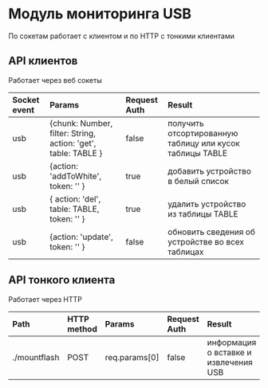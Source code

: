 # Модуль мониторинга USB
По сокетам работает с клиентом и по HTTP с тонкими клиентами
## API клиентов
Работает через веб сокеты

| Socket event        | Params | Request Auth | Result |
| :----------  | :----- | :----------- | :----- |
| usb | {chunk: Number, filter: String, action: 'get', table: TABLE } | false | получить отсортированную таблицу или кусок таблицы TABLE|
| usb  | {action: 'addToWhite', token: '' }| true | добавить устройство в белый список |
| usb  |  { action: 'del', table: TABLE, token: '' } | true | удалить устройство из таблицы TABLE |
| usb  | {action: 'update',  token: '' } | false | обновить сведения об устройстве во всех таблицах |


## API тонкого клиента
Работает через HTTP

| Path        | HTTP method | Params | Request Auth | Result |
| :---------- | :---------- | :----- | :----------- | :----- |
| ./mountflash | POST | req.params[0] | false | информация о вставке и извлечения USB|

